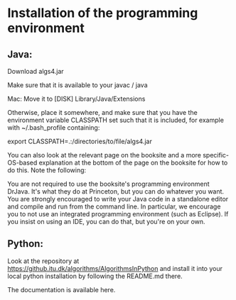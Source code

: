 # Installation of the programming environment

## Java:

Download algs4.jar

Make sure that it is available to your javac / java

Mac: Move it to [DISK] Library/Java/Extensions

Otherwise, place it somewhere, and make sure that you have the environment variable CLASSPATH set such that it is included, for example with ~/.bash_profile containing:

export CLASSPATH=.:/directories/to/file/algs4.jar

You can also look at the relevant page on the booksite and a more specific-OS-based explanation at the bottom of the page on the booksite for how to do this. Note the following:

You are not required to use the booksite's programming environment DrJava. It's what they do at Princeton, but you can do whatever you want.
You are strongly encouraged to write your Java code in a standalone editor and compile and run from the command line. In particular, we encourage you to not use an integrated programming environment (such as Eclipse). If you insist on using an IDE, you can do that, but you're on your own.

## Python:

Look at the repository at https://github.itu.dk/algorithms/AlgorithmsInPython and install it into your local python installation by following the README.md there.

The documentation is available here.
